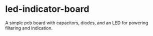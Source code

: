 # led-indicator-board
A simple pcb board with capacitors, diodes, and an LED for powering filtering and indication.
